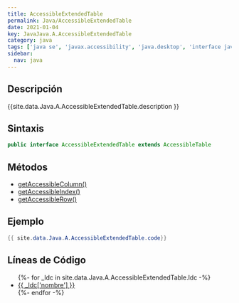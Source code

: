 ```yaml
---
title: AccessibleExtendedTable
permalink: Java/AccessibleExtendedTable
date: 2021-01-04
key: JavaJava.A.AccessibleExtendedTable
category: java
tags: ['java se', 'javax.accessibility', 'java.desktop', 'interface java', 'Java 1.4']
sidebar: 
  nav: java
---
```


## Descripción
{{site.data.Java.A.AccessibleExtendedTable.description }}

## Sintaxis
~~~java
public interface AccessibleExtendedTable extends AccessibleTable
~~~

## Métodos
* [getAccessibleColumn()](/Java/AccessibleExtendedTable/getAccessibleColumn)
* [getAccessibleIndex()](/Java/AccessibleExtendedTable/getAccessibleIndex)
* [getAccessibleRow()](/Java/AccessibleExtendedTable/getAccessibleRow)

## Ejemplo
~~~java
{{ site.data.Java.A.AccessibleExtendedTable.code}}
~~~

## Líneas de Código
<ul>
{%- for _ldc in site.data.Java.A.AccessibleExtendedTable.ldc -%}
   <li>
       <a href="{{_ldc['url'] }}">{{ _ldc['nombre'] }}</a>
   </li>
{%- endfor -%}
</ul>

